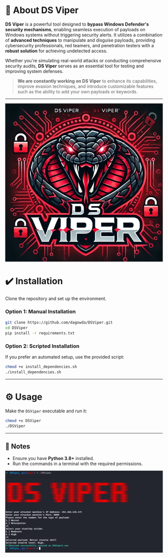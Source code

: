 # 🐍 **About DS Viper**

**DS Viper** is a powerful tool designed to **bypass Windows Defender's security mechanisms**, enabling seamless execution of payloads on Windows systems without triggering security alerts. It utilizes a combination of **advanced techniques** to manipulate and disguise payloads, providing cybersecurity professionals, red teamers, and penetration testers with a **robust solution** for achieving undetected access.

Whether you're simulating real-world attacks or conducting comprehensive security audits, **DS Viper** serves as an essential tool for testing and improving system defenses.

> **We are constantly working on DS Viper** to enhance its capabilities, improve evasion techniques, and introduce customizable features such as the ability to add your own payloads or keywords.

---

<p align="center">
  <img src="https://github.com/dagowda/DSViper/blob/5fc9115972739444175e550bd4f0eced58fd5e72/img/screenshot1.jpg" alt="image_alt">
</p>

# ✔️ **Installation**

Clone the repository and set up the environment.

### **Option 1: Manual Installation**
```bash
git clone https://github.com/dagowda/DSViper.git
cd DSViper
pip install -r requirements.txt
```

### **Option 2: Scripted Installation**
If you prefer an automated setup, use the provided script:

```bash
chmod +x install_dependencies.sh
./install_dependencies.sh
```

---

# ⚙️ **Usage**

Make the `DSViper` executable and run it:

```bash
chmod +x DSViper
./DSViper
```

---

## 📄 **Notes**
- Ensure you have **Python 3.8+** installed.
- Run the commands in a terminal with the required permissions.


![image_alt](https://github.com/dagowda/DSViper/blob/ab5b9dd9ea2c7173f9987a4e30a49c7fbe9c0080/img/screenshot2.png) 
  
